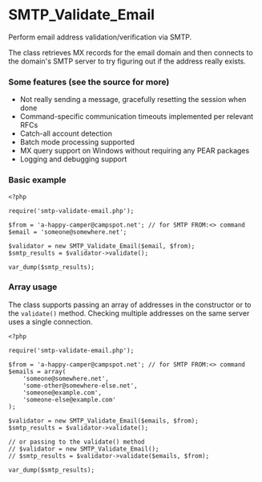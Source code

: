 # SMTP\_Validate\_Email

Perform email address validation/verification via SMTP.

The class retrieves MX records for the email domain and then connects to the
domain's SMTP server to try figuring out if the address really exists.

### Some features (see the source for more)

* Not really sending a message, gracefully resetting the session when done
* Command-specific communication timeouts implemented per relevant RFCs
* Catch-all account detection
* Batch mode processing supported
* MX query support on Windows without requiring any PEAR packages
* Logging and debugging support

### Basic example
    <?php

    require('smtp-validate-email.php');

    $from = 'a-happy-camper@campspot.net'; // for SMTP FROM:<> command
    $email = 'someone@somewhere.net';

    $validator = new SMTP_Validate_Email($email, $from);
    $smtp_results = $validator->validate();

    var_dump($smtp_results);

### Array usage
The class supports passing an array of addresses in the constructor or to the
`validate()` method. Checking multiple addresses on the same server uses
a single connection.

    <?php

    require('smtp-validate-email.php');

    $from = 'a-happy-camper@campspot.net'; // for SMTP FROM:<> command
    $emails = array(
        'someone@somewhere.net',
        'some-other@somewhere-else.net',
        'someone@example.com',
        'someone-else@example.com'
    );

    $validator = new SMTP_Validate_Email($emails, $from);
    $smtp_results = $validator->validate();

    // or passing to the validate() method
    // $validator = new SMTP_Validate_Email();
    // $smtp_results = $validator->validate($emails, $from);

    var_dump($smtp_results);
